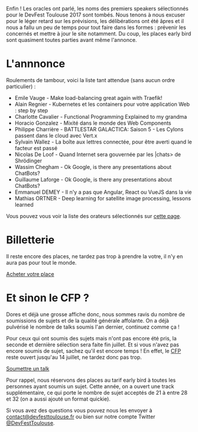 Enfin ! Les oracles ont parlé, les noms des premiers speakers sélectionnés pour le DevFest Toulouse 2017 sont tombés.
Nous tenons à nous excuser pour le léger retard sur les prévisions, les délibérations ont été âpres et il nous a fallu un peu de temps pour tout faire dans les formes : prévenir les concernés et mettre à jour le site notamment. Du coup, les places early bird sont quasiment toutes parties avant même l'annonce.

# L'annnonce

Roulements de tambour, voici la liste tant attendue (sans aucun ordre particulier) :
* Emile Vauge - Make load-balancing great again with Traefik!
* Alain Regnier - Kubernetes et les containers pour votre application Web : step by step
* Charlotte Cavalier - Functional Programming Explained to my grandma
* Horacio Gonzalez - Mixité dans le monde des Web Components
* Philippe Charrière - BATTLESTAR GALACTICA: Saison 5 - Les Cylons passent dans le cloud avec Vert.x
* Sylvain Wallez - La boîte aux lettres connectée, pour être averti quand le facteur est passé
* Nicolas De Loof - Quand Internet sera gouvernée par les |chats> de Shrödinger
* Wassim Chegham - Ok Google, is there any presentations about ChatBots?
* Guillaume Laforge - Ok Google, is there any presentations about ChatBots?
* Emmanuel DEMEY - Il n'y a pas que Angular, React ou VueJS dans la vie
* Mathias ORTNER - Deep learning for satellite image processing, lessons learned

Vous pouvez vous voir la liste des orateurs sélectionnés sur [cette page](speakers).


# Billetterie

Il reste encore des places, ne tardez pas trop à prendre la votre, il n'y en aura pas pour tout le monde.

<a class="block-link" href="http://bit.ly/devfesttoulouse-2017-billetterie" target="_blank" rel="noopener noreferrer">
	<paper-button class="primary" raised>Acheter votre place</paper-button>
</a>


# Et sinon le CFP ?

Dores et déjà une grosse affiche donc, nous sommes ravis du nombre de soumissions de sujets et de la qualité générale affolante. On a déjà pulvérisé le nombre de talks soumis l'an dernier, continuez comme ça !

Pour ceux qui ont soumis des sujets mais n'ont pas encore été pris, la seconde et dernière sélection sera faite fin juillet. Et si vous n'avez pas encore soumis de sujet, sachez qu'il est encore temps ! En effet, le [CFP](https://devfest-toulouse.cfp.io/) reste ouvert jusqu'au 14 juillet, ne tardez donc pas trop.

<a class="block-link" href="https://devfest-toulouse.cfp.io/" target="_blank" rel="noopener noreferrer">
	<paper-button class="primary" raised>Soumettre un talk</paper-button>
</a>

Pour rappel, nous réservons des places au tarif early bird à toutes les personnes ayant soumis un sujet. Cette année, on a ouvert une track supplémentaire, ce qui porte le nombre de sujet acceptés de 21 à entre 28 et 32 (on a aussi ajouté un format quickie).

Si vous avez des questions vous pouvez nous les envoyer à [contact@devfesttoulouse.fr](contact@devfesttoulouse.fr) ou bien sur notre compte Twitter [@DevFestToulouse](https://www.twitter.com/devfesttoulouse).
